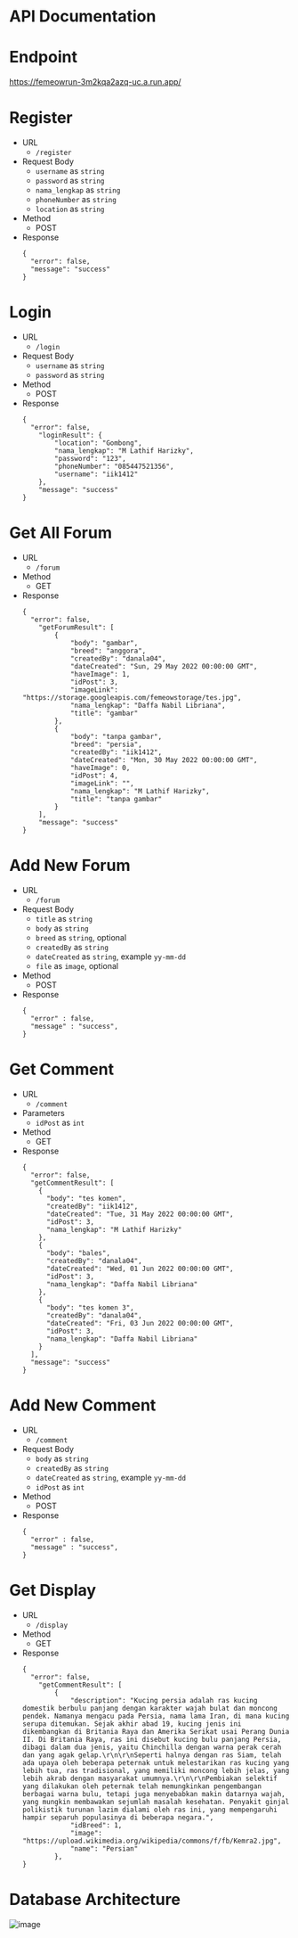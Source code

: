 # API Documentation

<h1>Endpoint</h1>
<p><a href="https://femeowrun-3m2kqa2azq-uc.a.run.app" target="_blank" rel="noopener">https://femeowrun-3m2kqa2azq-uc.a.run.app/</a></p>

<h1>Register</h1>
<ul>
	<li>URL
		<ul>
			<li><code>/register</code></li>
		</ul>
	</li>
  <li>Request Body
  <ul>
    <li><code>username</code> as <code>string</code></li>
    <li><code>password</code> as <code>string</code></li>
    <li><code>nama_lengkap</code> as <code>string</code></li>
    <li><code>phoneNumber</code> as <code>string</code></li>
    <li><code>location</code> as <code>string</code></li>
  </ul>
	</li>
	<li>Method
		<ul>
			<li>POST</li>
		</ul>
	</li>
	<li>Response<pre v-pre="" data-lang="json"><code class="lang-json">{
  "error": false,
  "message": "success"
}</code></pre></li>
</ul>

<h1>Login</h1>
<ul>
	<li>URL
		<ul>
			<li><code>/login</code></li>
		</ul>
	</li>
  <li>Request Body
  <ul>
    <li><code>username</code> as <code>string</code></li>
    <li><code>password</code> as <code>string</code></li>
  </ul>
	</li>
	<li>Method
		<ul>
			<li>POST</li>
		</ul>
	</li>
	<li>Response<pre v-pre="" data-lang="json"><code class="lang-json">{
  "error": false,
    "loginResult": {
        "location": "Gombong",
        "nama_lengkap": "M Lathif Harizky",
        "password": "123",
        "phoneNumber": "085447521356",
        "username": "iik1412"
    },
    "message": "success"
}</code></pre></li>
</ul>

<h1>Get All Forum</h1>
<ul>
	<li>URL
		<ul>
			<li><code>/forum</code></li>
		</ul>
	</li>
	<li>Method
		<ul>
			<li>GET</li>
		</ul>
	</li>
	<li>Response<pre v-pre="" data-lang="json"><code class="lang-json">{
  "error": false,
    "getForumResult": [
        {
            "body": "gambar",
            "breed": "anggora",
            "createdBy": "danala04",
            "dateCreated": "Sun, 29 May 2022 00:00:00 GMT",
            "haveImage": 1,
            "idPost": 3,
            "imageLink": "https://storage.googleapis.com/femeowstorage/tes.jpg",
            "nama_lengkap": "Daffa Nabil Libriana",
            "title": "gambar"
        },
        {
            "body": "tanpa gambar",
            "breed": "persia",
            "createdBy": "iik1412",
            "dateCreated": "Mon, 30 May 2022 00:00:00 GMT",
            "haveImage": 0,
            "idPost": 4,
            "imageLink": "",
            "nama_lengkap": "M Lathif Harizky",
            "title": "tanpa gambar"
        }
    ],
    "message": "success"
}</code></pre></li>
</ul>

<h1>Add New Forum</h1>
<ul>
	<li>URL
		<ul>
			<li><code>/forum</code></li>
		</ul>
	</li>
	<li>Request Body
		<ul>
			<li><code>title</code> as <code>string</code></li>
			<li><code>body</code> as <code>string</code></li>
		      <li><code>breed</code> as <code>string</code>, optional</li>
		      <li><code>createdBy</code> as <code>string</code></li>
		      <li><code>dateCreated</code> as <code>string</code>, example <code>yy-mm-dd</code></li>
		      <li><code>file</code> as <code>image</code>, optional</li>
		</ul>
	</li>
	<li>Method
		<ul>
			<li>POST</li>
		</ul>
	</li>
	<li>Response<pre v-pre="" data-lang="json"><code class="lang-json">{
  "error" : false,
  "message" : "success",
}</code></pre></li>
</ul>

<h1>Get Comment</h1>
<ul>
	<li>URL
		<ul>
			<li><code>/comment</code></li>
		</ul>
	</li>
	<li>Parameters
		<ul>
			<li><code>idPost</code> as <code>int</code></li>
		</ul>
	</li>
	<li>Method
		<ul>
			<li>GET</li>
		</ul>
	</li>
	<li>Response<pre v-pre="" data-lang="json"><code class="lang-json">{
  "error": false,
  "getCommentResult": [
    {
      "body": "tes komen",
      "createdBy": "iik1412",
      "dateCreated": "Tue, 31 May 2022 00:00:00 GMT",
      "idPost": 3,
      "nama_lengkap": "M Lathif Harizky"
    },
    {
      "body": "bales",
      "createdBy": "danala04",
      "dateCreated": "Wed, 01 Jun 2022 00:00:00 GMT",
      "idPost": 3,
      "nama_lengkap": "Daffa Nabil Libriana"
    },
    {
      "body": "tes komen 3",
      "createdBy": "danala04",
      "dateCreated": "Fri, 03 Jun 2022 00:00:00 GMT",
      "idPost": 3,
      "nama_lengkap": "Daffa Nabil Libriana"
    }
  ],
  "message": "success"
}</code></pre></li>
</ul>

<h1>Add New Comment</h1>
<ul>
	<li>URL
		<ul>
			<li><code>/comment</code></li>
		</ul>
	</li>
	<li>Request Body
		<ul>
			<li><code>body</code> as <code>string</code></li>
		      <li><code>createdBy</code> as <code>string</code></li>
		      <li><code>dateCreated</code> as <code>string</code>, example <code>yy-mm-dd</code></li>
		      <li><code>idPost</code> as <code>int</code></li>
		</ul>
	</li>
	<li>Method
		<ul>
			<li>POST</li>
		</ul>
	</li>
	<li>Response<pre v-pre="" data-lang="json"><code class="lang-json">{
  "error" : false,
  "message" : "success",
}</code></pre></li>
</ul>

<h1>Get Display</h1>
<ul>
	<li>URL
		<ul>
			<li><code>/display</code></li>
		</ul>
	</li>
	<li>Method
		<ul>
			<li>GET</li>
		</ul>
	</li>
	<li>Response<pre v-pre="" data-lang="json"><code class="lang-json">{
  "error": false,
    "getCommentResult": [
        {
            "description": "Kucing persia adalah ras kucing domestik berbulu panjang dengan karakter wajah bulat dan moncong pendek. Namanya mengacu pada Persia, nama lama Iran, di mana kucing serupa ditemukan. Sejak akhir abad 19, kucing jenis ini dikembangkan di Britania Raya dan Amerika Serikat usai Perang Dunia II. Di Britania Raya, ras ini disebut kucing bulu panjang Persia, dibagi dalam dua jenis, yaitu Chinchilla dengan warna perak cerah dan yang agak gelap.\r\n\r\nSeperti halnya dengan ras Siam, telah ada upaya oleh beberapa peternak untuk melestarikan ras kucing yang lebih tua, ras tradisional, yang memiliki moncong lebih jelas, yang lebih akrab dengan masyarakat umumnya.\r\n\r\nPembiakan selektif yang dilakukan oleh peternak telah memungkinkan pengembangan berbagai warna bulu, tetapi juga menyebabkan makin datarnya wajah, yang mungkin membawakan sejumlah masalah kesehatan. Penyakit ginjal polikistik turunan lazim dialami oleh ras ini, yang mempengaruhi hampir separuh populasinya di beberapa negara.",
            "idBreed": 1,
            "image": "https://upload.wikimedia.org/wikipedia/commons/f/fb/Kemra2.jpg",
            "name": "Persian"
        },
}</code></pre></li>
</ul>

<h1>Database Architecture</h1>

![image](https://user-images.githubusercontent.com/87354757/171211122-232af36d-2157-4489-91fe-3d7edd2d19aa.png)
